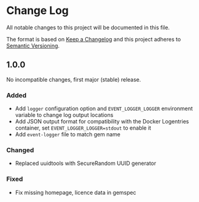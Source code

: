 # Change Log

All notable changes to this project will be documented in this file.

The format is based on [Keep a Changelog](http://keepachangelog.com/)
and this project adheres to [Semantic Versioning](http://semver.org/).

## 1.0.0

No incompatible changes, first major (stable) release.

### Added
- Add `logger` configuration option and `EVENT_LOGGER_LOGGER` environment
  variable to change log output locations
- Add JSON output format for compatibility with the Docker Logentries
  container, set `EVENT_LOGGER_LOGGER=stdout` to enable it
- Add `event-logger` file to match gem name

### Changed
- Replaced uuidtools with SecureRandom UUID generator

### Fixed
- Fix missing homepage, licence data in gemspec

